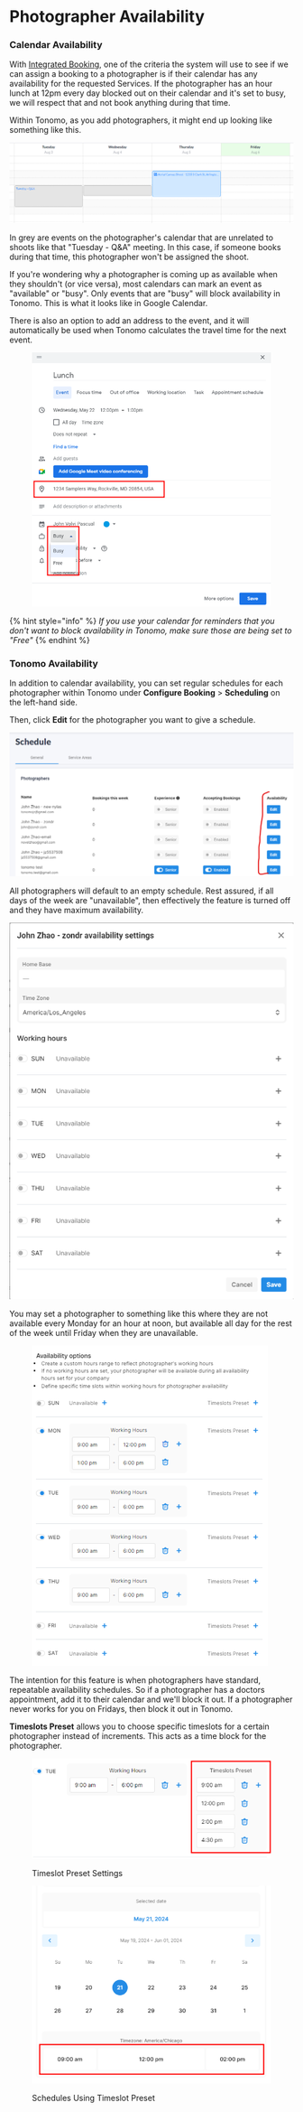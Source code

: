 # Photographer Availability

### Calendar Availability

With [Integrated Booking](https://docs.getautonomo.com/scheduling/integrated-booking), one of the criteria the system will use to see if we can assign a booking to a photographer is if their calendar has any availability for the requested Services. If the photographer has an hour lunch at 12pm every day blocked out on their calendar and it's set to busy, we will respect that and not book anything during that time.

Within Tonomo, as you add photographers, it might end up looking like something like this.

![](<../../.gitbook/assets/Availability example.png>)

In grey are events on the photographer's calendar that are unrelated to shoots like that "Tuesday - Q\&A" meeting. In this case, if someone books during that time, this photographer won't be assigned the shoot.

If you're wondering why a photographer is coming up as available when they shouldn't (or vice versa), most calendars can mark an event as "available" or "busy". Only events that are "busy" will block availability in Tonomo. This is what it looks like in Google Calendar.

There is also an option to add an address to the event, and it will automatically be used when Tonomo calculates the travel time for the next event.

<figure><img src="../../.gitbook/assets/calendar.png" alt=""><figcaption></figcaption></figure>

{% hint style="info" %}
_If you use your calendar for reminders that you don't want to block availability in Tonomo, make sure those are being set to "Free"_
{% endhint %}

### Tonomo Availability

In addition to calendar availability, you can set regular schedules for each photographer within Tonomo under **Configure Booking** > **Scheduling** on the left-hand side.

Then, click **Edit** for the photographer you want to give a schedule.

![](<../../.gitbook/assets/image (172).png>)

All photographers will default to an empty schedule. Rest assured, if all days of the week are "unavailable", then effectively the feature is turned off and they have maximum availability.

![](<../../.gitbook/assets/image (39).png>)

You may set a photographer to something like this where they are not available every Monday for an hour at noon, but available all day for the rest of the week until Friday when they are unavailable.



<figure><img src="../../.gitbook/assets/scheduling.png" alt=""><figcaption></figcaption></figure>

The intention for this feature is when photographers have standard, repeatable availability schedules. So if a photographer has a doctors appointment, add it to their calendar and we'll block it out. If a photographer never works for you on Fridays, then block it out in Tonomo.

**Timeslots Preset** allows you to choose specific timeslots for a certain photographer instead of increments. This acts as a time block for the photographer.

<figure><img src="../../.gitbook/assets/timeslots.png" alt=""><figcaption><p>Timeslot Preset Settings</p></figcaption></figure>

<figure><img src="../../.gitbook/assets/booking.png" alt=""><figcaption><p>Schedules Using Timeslot Preset</p></figcaption></figure>
